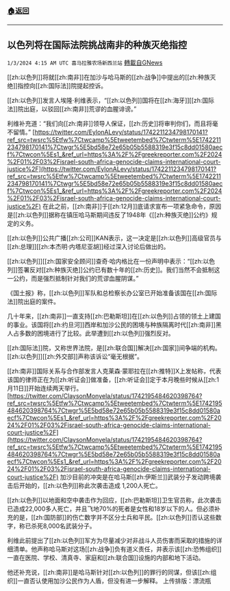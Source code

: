 ###  [:house:返回](README.md)
---


## 以色列将在国际法院挑战南非的种族灭绝指控
`1/3/2024 4:15 AM UTC 喜马拉雅农场新西兰站` [轉載自GNews](https://gnews.org/articles/2178027)

[[zh:以色列]]将就[[zh:南非]]在加沙与哈马斯的[[zh:战争]]中提出的[[zh:种族灭绝]]指控向[[zh:国际法]]院提起控诉。

[[zh:以色列]]发言人埃隆·利维表示，“[[zh:以色列]]国将在[[zh:海牙]][[zh:国际法]]院出庭，以驳回[[zh:南非]]荒谬的血腥诽谤。”

利维补充道：“我们向[[zh:南非]]领导人保证，[[zh:历史]]将审判你们，而且将毫不留情。”
[https://twitter.com/EylonALevy/status/1742211234798170141?ref_src=twsrc%5Etfw%7Ctwcamp%5Etweetembed%7Ctwterm%5E1742211234798170141%7Ctwgr%5E5bd58e72e65b05b5588319e3f15c8dd01580aecf%7Ctwcon%5Es1_&ref_url=https%3A%2F%2Fgreekreporter.com%2F2024%2F01%2F03%2Fisrael-south-africa-genocide-claims-international-court-justice%2F](https://twitter.com/EylonALevy/status/1742211234798170141?ref_src=twsrc%5Etfw%7Ctwcamp%5Etweetembed%7Ctwterm%5E1742211234798170141%7Ctwgr%5E5bd58e72e65b05b5588319e3f15c8dd01580aecf%7Ctwcon%5Es1_&ref_url=https%3A%2F%2Fgreekreporter.com%2F2024%2F01%2F03%2Fisrael-south-africa-genocide-claims-international-court-justice%2F)
在此之前，[[zh:南非]]于[[zh:12月]]底请求宣布一项紧急命令，原因是[[zh:以色列]]据称在镇压哈马斯期间违反了1948年《[[zh:种族灭绝]]公约》规定的义务。

[[zh:以色列]]公共广播[[zh:公司]]KAN表示，这一决定是[[zh:以色列]]高级官员与[[zh:总理]][[zh:本杰明·内塔尼亚胡]]经过深入讨论后做出的。

[[zh:以色列]][[zh:国家安全顾问]]查奇·哈内格比在一份声明中表示：“[[zh:以色列]]签署反对[[zh:种族灭绝]]公约已有数十年的[[zh:历史]]。我们当然不会抵制这一公约，而是强烈抵制针对我们的荒谬血腥阴谋。”

《国土报》称，[[zh:以色列]]军队和总检察长办公室已开始准备该国在[[zh:国际法]]院出庭的案件。

几十年来，[[zh:南非]]一直支持[[zh:巴勒斯坦]]在[[zh:以色列]]占领的领土上建国的事业。该国将[[zh:约旦河]]西岸和加沙公民的困境与种族隔离时代[[zh:南非]]黑人占多数的困境进行了比较。此举遭到[[zh:以色列]]强烈反对。

[[zh:国际法]]院，又称世界法院，是[[zh:联合国]]解决[[zh:国家]]间争端的机构。[[zh:以色列]][[zh:外交部]]声称该诉讼“毫无根据”。

[[zh:南非]]国际关系与合作部发言人克莱森·蒙耶拉在[[zh:推特]]X上发帖称，代表该国的律师正在为[[zh:听证会]]做准备，[[zh:听证会]]定于本月晚些时候从[[zh:1月11日]]开始连续两天举行。
[https://twitter.com/ClaysonMonyela/status/1742195484620398764?ref_src=twsrc%5Etfw%7Ctwcamp%5Etweetembed%7Ctwterm%5E1742195484620398764%7Ctwgr%5E5bd58e72e65b05b5588319e3f15c8dd01580aecf%7Ctwcon%5Es1_&ref_url=https%3A%2F%2Fgreekreporter.com%2F2024%2F01%2F03%2Fisrael-south-africa-genocide-claims-international-court-justice%2F](https://twitter.com/ClaysonMonyela/status/1742195484620398764?ref_src=twsrc%5Etfw%7Ctwcamp%5Etweetembed%7Ctwterm%5E1742195484620398764%7Ctwgr%5E5bd58e72e65b05b5588319e3f15c8dd01580aecf%7Ctwcon%5Es1_&ref_url=https%3A%2F%2Fgreekreporter.com%2F2024%2F01%2F03%2Fisrael-south-africa-genocide-claims-international-court-justice%2F)
加沙目前的冲突是在哈马斯[[zh:伊斯兰]]武装分子发动跨境袭击后开始的，[[zh:以色列]]称此次袭击造成 1,200人死亡。

[[zh:以色列]]以地面和空中袭击作为回应，[[zh:巴勒斯坦]]卫生官员称，此次袭击已造成22,000多人死亡，并且飞地70%的死者是女性和18岁以下的人。但必须补充的是，[[zh:国防部]]的伤亡数字并不区分士兵和平民。[[zh:以色列]]否认这些数字，称已杀死8,000名武装分子。

利维此前提出了[[zh:以色列]]军方为尽量减少对非战斗人员伤害而采取的措施的详细清单。他声称哈马斯对这场[[zh:战争]]负有道义责任，并表示该[[zh:恐怖组织]]一直在医院、学校、清真寺、家庭和[[zh:联合国]]设施的内部和地下活动。

他还补充说，[[zh:南非]]是哈马斯针对[[zh:以色列]]的罪行的同谋，但该[[zh:组织]]一直否认使用加沙公民作为人盾，但没有进一步解释。
上传排版：漂流瓶        
